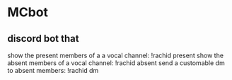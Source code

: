 # MCbot
## discord bot that
show the present members of a a vocal channel: !rachid present
show the absent members of a vocal channel: !rachid absent
send a customable dm to absent members: !rachid dm 
